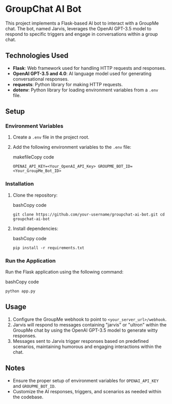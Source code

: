 # GroupChat AI Bot

This project implements a Flask-based AI bot to interact with a GroupMe chat. The bot, named Jarvis, leverages the OpenAI GPT-3.5 model to respond to specific triggers and engage in conversations within a group chat.

## Technologies Used

-   **Flask**: Web framework used for handling HTTP requests and responses.
-   **OpenAI GPT-3.5 and 4.0**: AI language model used for generating conversational responses.
-   **requests**: Python library for making HTTP requests.
-   **dotenv**: Python library for loading environment variables from a `.env` file.

## Setup

### Environment Variables

1.  Create a `.env` file in the project root.
2.  Add the following environment variables to the `.env` file:
    
    makefileCopy code
    
    `OPENAI_API_KEY=<Your_OpenAI_API_Key>
    GROUPME_BOT_ID=<Your_GroupMe_Bot_ID>` 
    

### Installation

1.  Clone the repository:
    
    bashCopy code
    
    `git clone https://github.com/your-username/groupchat-ai-bot.git
    cd groupchat-ai-bot` 
    
2.  Install dependencies:
    
    bashCopy code
    
    `pip install -r requirements.txt` 
    

### Run the Application

Run the Flask application using the following command:

bashCopy code

`python app.py` 

## Usage

1.  Configure the GroupMe webhook to point to `<your_server_url>/webhook`.
2.  Jarvis will respond to messages containing "jarvis" or "ultron" within the GroupMe chat by using the OpenAI GPT-3.5 model to generate witty responses.
3.  Messages sent to Jarvis trigger responses based on predefined scenarios, maintaining humorous and engaging interactions within the chat.

## Notes

-   Ensure the proper setup of environment variables for `OPENAI_API_KEY` and `GROUPME_BOT_ID`.
-   Customize the AI responses, triggers, and scenarios as needed within the codebase.

